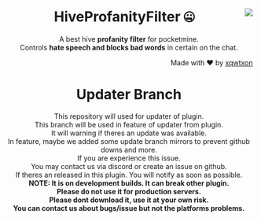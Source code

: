 <h1 align=center>HiveProfanityFilter 🤐<img src="https://encrypted-tbn0.gstatic.com/images?q=tbn:ANd9GcTo_I1YNhoqj3CjtaaK3UCCMc25Qfb2ZTxAvA&usqp=CAU" align="right"></h1>
<p align=center>A best hive <b>profanity filter</b> for pocketmine.<br>Controls <b>hate speech and blocks bad words</b> in certain on the chat.</p>
<p align=right>Made with ❤ by <a href="https://github.com/xqwtxon">xqwtxon</a></p>


<h1 align=center>Updater Branch</h1>
<p align=center>
This repository will used for updater of plugin.<br>This branch will be used in feature of updater from plugin.<br>It will warning if theres an update was available.<br>In feature, maybe we added some update branch mirrors to prevent github downs and more.<br>If you are experience this issue.<br>You may contact us via discord or create an issue on github.<br>If theres an released in this plugin. You will notify as soon as possible.<br><b>NOTE: It is on development builds. It can break other plugin.<br>Please do not use it for production servers.<br>Please dont download it, use it at your own risk.<br>You can contact us about bugs/issue but not the platforms problems.
</p>